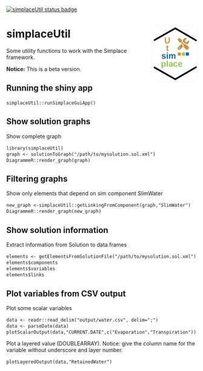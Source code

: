 [![simplaceUtil status badge](https://gk-crop.r-universe.dev/badges/simplaceUtil)](https://gk-crop.r-universe.dev)

# simplaceUtil <img src="man/figures/logo.svg" align="right" height="139" />

Some utility functions to work with the Simplace framework.

**Notice:** This is a beta version. 

## Running the shiny app

```
simplaceUtil::runSimplaceGuiApp()
```

## Show solution graphs

Show complete graph

```
library(simplaceUtil)
graph <- solutionToGraph("/path/to/mysolution.sol.xml")
DiagrammeR::render_graph(graph)
```

## Filtering graphs

Show only elements that depend on sim component SlimWater


```
new_graph <-simplaceUtil::getLinkingFromComponent(graph,"SlimWater")
DiagrammeR::render_graph(new_graph)
```

## Show solution information

Extract information from Solution to data.frames

```
elements <- getElementsFromSolutionFile("/path/to/mysolution.sol.xml")
elements$components
elements$variables
elements$links
```

## Plot variables from  CSV output


Plot some scalar variables

```
data <- readr::read_delim("output/water.csv", delim=";")
data <- parseDate(data)
plotScalarOutput(data,"CURRENT.DATE",c("Evaporation","Transpiration"))
```

Plot a layered value (DOUBLEARRAY). Notice: give the column name for the variable 
without underscore and layer number. 

```
plotLayeredOutput(data,"RetainedWater")
```
